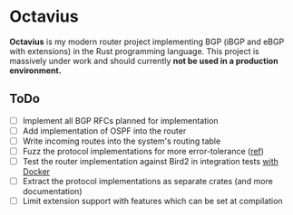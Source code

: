 # Octavius
**Octavius** is my modern router project implementing BGP (iBGP and eBGP with extensions) in the Rust programming language. This project is massively under work and should currently **not be used in a production environment.**

## ToDo
- [ ] Implement all BGP RFCs planned for implementation
- [ ] Add implementation of OSPF into the router
- [ ] Write incoming routes into the system's routing table
- [ ] Fuzz the protocol implementations for more error-tolerance ([ref](https://rust-fuzz.github.io/book/cargo-fuzz/setup.html))
- [ ] Test the router implementation against Bird2 in integration tests [with Docker](https://github.com/testcontainers/testcontainers-rs)
- [ ] Extract the protocol implementations as separate crates (and more documentation)
- [ ] Limit extension support with features which can be set at compilation